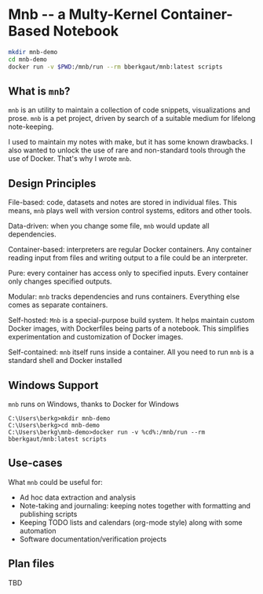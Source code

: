 # Mnb -- a Multy-Kernel Container-Based Notebook

```bash
mkdir mnb-demo
cd mnb-demo
docker run -v $PWD:/mnb/run --rm bberkgaut/mnb:latest scripts
```

## What is `mnb`?

`mnb` is an utility to maintain a collection of code snippets, visualizations and prose. `mnb` is a pet project, driven by search of a suitable medium for lifelong note-keeping.

I used to maintain my notes with make, but it has some known drawbacks. I also wanted to unlock the use of rare and non-standard tools through the use of Docker. That's why I wrote `mnb`.

## Design Principles

File-based: code, datasets and notes are stored in individual files. This means, `mnb` plays well with version control systems, editors and other tools.

Data-driven: when you change some file, `mnb` would update all dependencies.

Container-based: interpreters are regular Docker containers. Any container reading input from files and writing output to a file could be an interpreter. 

Pure: every container has access only to specified inputs. Every container only changes specified outputs.

Modular: `mnb` tracks dependencies and runs containers. Everything else comes as separate containers. 

Self-hosted: `Mnb` is a special-purpose build system. It helps maintain custom Docker images, with Dockerfiles being parts of a notebook. This simplifies experimentation and customization of Docker images.

Self-contained: `mnb` itself runs inside a container. All you need to run `mnb` is a standard shell and Docker installed 

## Windows Support

`mnb` runs on Windows, thanks to Docker for Windows

```text
C:\Users\berkg>mkdir mnb-demo
C:\Users\berkg>cd mnb-demo
C:\Users\berkg\mnb-demo>docker run -v %cd%:/mnb/run --rm bberkgaut/mnb:latest scripts
```

## Use-cases

What `mnb` could be useful for:

* Ad hoc data extraction and analysis
* Note-taking and journaling: keeping notes together with formatting and publishing scripts
* Keeping TODO lists and calendars (org-mode style) along with some automation
* Software documentation/verification projects

## Plan files

TBD